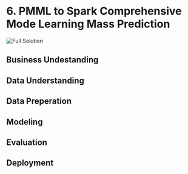 # 6. PMML to Spark Comprehensive Mode Learning Mass Prediction

![Full Solution](https://github.com/wildangbudhi/BIG-Data-with-KNIM/blob/master/6%20PMML%20to%20Spark%20Comprehensive%20Mode%20Learning%20Mass%20Prediction/Screenshoot/Full%20Solution.png)

## Business Undestanding

## Data Understanding

## Data Preperation

## Modeling

## Evaluation

## Deployment